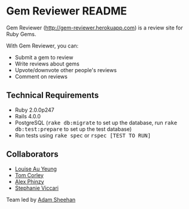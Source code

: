 Gem Reviewer README
===================

Gem Reviewer (http://gem-reviewer.herokuapp.com) is a review site for Ruby Gems.

With Gem Reviewer, you can:
* Submit a gem to review
* Write reviews about gems
* Upvote/downvote other people's reviews
* Comment on reviews

Technical Requirements
-------------------
* Ruby 2.0.0p247
* Rails 4.0.0
* PostgreSQL (<tt>rake db:migrate</tt> to set up the database, run <tt>rake db:test:prepare</tt> to set up the test database)
* Run tests using <tt>rake spec</tt> or <tt>rspec [TEST TO RUN]</tt>

Collaborators
-------------------
* [Louise Au Yeung](https://github.com/lauyeung)
* [Tom Corley](https://github.com/mgidea)
* [Alex Phinzy](https://github.com/Aphin715)
* [Stephanie Viccari](github[https://github.com/SViccari)

Team led by [Adam Sheehan](https://github.com/atsheehan)
